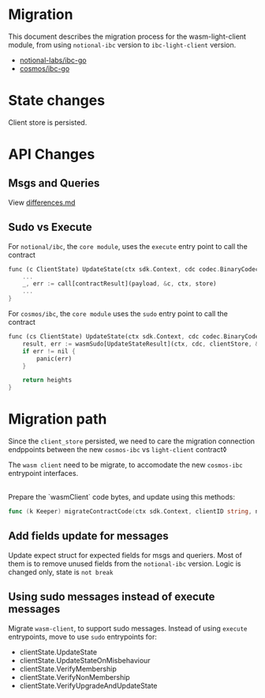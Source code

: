 # Migration

This document describes the migration process for the wasm-light-client module, from using `notional-ibc` version to `ibc-light-client` version.

- [notional-labs/ibc-go](https://github.com/notional-labs/ibc-go/tree/6cf43006971fe5862ca420c278a408d189918b98)
- [cosmos/ibc-go](https://github.com/cosmos/ibc-go)

# State changes

Client store is persisted.

# API Changes

## Msgs and Queries

View [differences.md](differences.md)

## Sudo vs Execute

For `notional/ibc`, the `core module`, uses the `execute` entry point to call the contract

```rust
func (c ClientState) UpdateState(ctx sdk.Context, cdc codec.BinaryCodec, store sdk.KVStore, clientMsg exported.ClientMessage) []exported.Height {
	...
	_, err := call[contractResult](payload, &c, ctx, store)
	...
}
```

For `cosmos/ibc`, the `core module` uses the `sudo` entry point to call the contract

```rust
func (cs ClientState) UpdateState(ctx sdk.Context, cdc codec.BinaryCodec, clientStore storetypes.KVStore, clientMsg exported.ClientMessage) []exported.Height {
	result, err := wasmSudo[UpdateStateResult](ctx, cdc, clientStore, &cs, payload)
	if err != nil {
		panic(err)
	}

	return heights
}
```

# Migration path

Since the `client_store` persisted, we need to care the migration connection endppoints between the new `cosmos-ibc` vs `light-client` contract◊

The `wasm client` need to be migrate, to accomodate the new `cosmos-ibc` entrypoint interfaces.

</Br>
Prepare the `wasmClient` code bytes, and update using this methods:

```go
func (k Keeper) migrateContractCode(ctx sdk.Context, clientID string, newChecksum, migrateMsg []byte) error
```

## Add fields update for messages

Update expect struct for expected fields for msgs and queriers. Most of them is to remove unused fields from the `notional-ibc` version. Logic is changed only, state is `not break`

## Using sudo messages instead of execute messages

Migrate `wasm-client`, to support sudo messages.
Instead of using `execute` entrypoints, move to use `sudo` entrypoints for:

- clientState.UpdateState
- clientState.UpdateStateOnMisbehaviour
- clientState.VerifyMembership
- clientState.VerifyNonMembership
- clientState.VerifyUpgradeAndUpdateState
